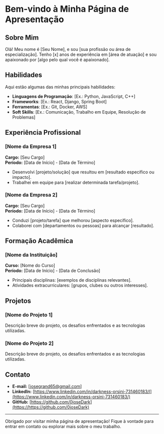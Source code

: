 # Bem-vindo à Minha Página de Apresentação

## Sobre Mim

Olá! Meu nome é [Seu Nome], e sou [sua profissão ou área de especialização]. Tenho [x] anos de experiência em [área de atuação] e sou apaixonado por [algo pelo qual você é apaixonado].

## Habilidades

Aqui estão algumas das minhas principais habilidades:

- **Linguagens de Programação**: [Ex.: Python, JavaScript, C++]
- **Frameworks**: [Ex.: React, Django, Spring Boot]
- **Ferramentas**: [Ex.: Git, Docker, AWS]
- **Soft Skills**: [Ex.: Comunicação, Trabalho em Equipe, Resolução de Problemas]

## Experiência Profissional

### [Nome da Empresa 1]
**Cargo:** [Seu Cargo]  
**Período:** [Data de Início] - [Data de Término]

- Desenvolvi [projeto/solução] que resultou em [resultado específico ou impacto].
- Trabalhei em equipe para [realizar determinada tarefa/projeto].

### [Nome da Empresa 2]
**Cargo:** [Seu Cargo]  
**Período:** [Data de Início] - [Data de Término]

- Conduzi [projeto/tarefa] que melhorou [aspecto específico].
- Colaborei com [departamentos ou pessoas] para alcançar [resultado].

## Formação Acadêmica

### [Nome da Instituição]
**Curso:** [Nome do Curso]  
**Período:** [Data de Início] - [Data de Conclusão]

- Principais disciplinas: [exemplos de disciplinas relevantes].
- Atividades extracurriculares: [grupos, clubes ou outros interesses].

## Projetos

### [Nome do Projeto 1]
Descrição breve do projeto, os desafios enfrentados e as tecnologias utilizadas.

### [Nome do Projeto 2]
Descrição breve do projeto, os desafios enfrentados e as tecnologias utilizadas.

## Contato

- **E-mail:** [josegrand65@gmail.com]
- **LinkedIn:** [https://www.linkedin.com/in/darkness-orsini-731460183/l](https://www.linkedin.com/in/darkness-orsini-731460183/)
- **GitHub:** [https://github.com/0joseDark](https://https://github.com/0joseDark)

---

Obrigado por visitar minha página de apresentação! Fique à vontade para entrar em contato ou explorar mais sobre o meu trabalho.
